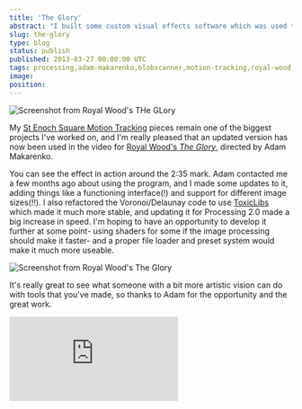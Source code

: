 ```yaml
---
title: 'The Glory'
abstract: "I built some custom visual effects software which was used to make a music video."
slug: the-glory
type: blog
status: publish
published: 2013-03-27 00:00:00 UTC
tags: processing,adam-makarenko,blobscanner,motion-tracking,royal-wood,the-glory,toxiclibs
image: 
position: 
---
```


![Screenshot from Royal Wood\'s THe
GLory](https://farm9.staticflickr.com/8091/8594413943_1edcb4824e_b.jpg)

My [St Enoch Square Motion Tracking](/projects/motion-tracking) pieces remain one of the biggest projects I\'ve worked
on, and I\'m really pleased that an updated version has now been used in
the video for [Royal Wood\'s *The Glory*][1],
directed by Adam Makarenko.

You can see the effect in action around the 2:35 mark. Adam contacted me
a few months ago about using the program, and I made some updates to it,
adding things like a functioning interface(!) and support for different
image sizes(!!). I also refactored the Voronoi/Delaunay code to use
[ToxicLibs][2] which made it much more stable, and
updating it for Processing 2.0 made a big increase in speed. I\'m hoping
to have an opportunity to develop it further at some point- using
shaders for some if the image processing should make it faster- and a
proper file loader and preset system would make it much more useable.

![Screenshot from Royal Wood\'s The
Glory](https://farm9.staticflickr.com/8237/8594413911_c5f3404782_b.jpg)

It\'s really great to see what someone with a bit more artistic vision
can do with tools that you\'ve made, so thanks to Adam for the
opportunity and the great work.

<iframe class="ql-video" allowfullscreen="true" src="https://player.vimeo.com/video/60338437" frameborder="0"></iframe>





[1]: https://vimeo.com/60338437
[2]: http://toxiclibs.org/
